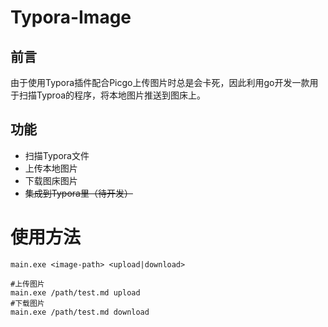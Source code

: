 # Typora-Image

## 前言

由于使用Typora插件配合Picgo上传图片时总是会卡死，因此利用go开发一款用于扫描Typroa的程序，将本地图片推送到图床上。

## 功能

- 扫描Typora文件
- 上传本地图片
- 下载图床图片
- ~~集成到Typora里（待开发）~~

# 使用方法

```shell
main.exe <image-path> <upload|download>

#上传图片
main.exe /path/test.md upload
#下载图片
main.exe /path/test.md download
```

